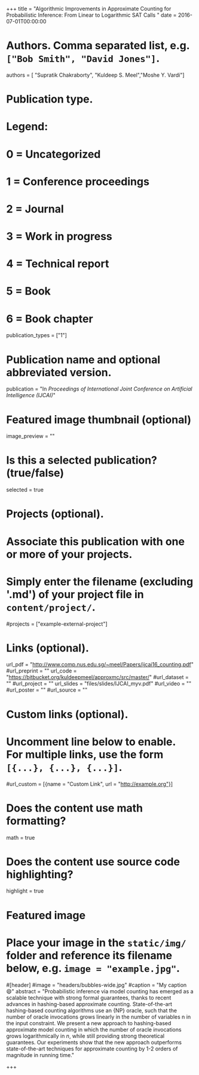 +++
title = "Algorithmic Improvements in Approximate Counting for Probabilistic Inference: From Linear to Logarithmic SAT Calls  "
date = 2016-07-01T00:00:00

# Authors. Comma separated list, e.g. `["Bob Smith", "David Jones"]`.
authors = [ "Supratik Chakraborty", "Kuldeep S. Meel","Moshe Y. Vardi"]

# Publication type.
# Legend:
# 0 = Uncategorized
# 1 = Conference proceedings
# 2 = Journal
# 3 = Work in progress
# 4 = Technical report
# 5 = Book
# 6 = Book chapter
publication_types = ["1"]

# Publication name and optional abbreviated version.
publication = "In *Proceedings of International Joint Conference on Artificial Intelligence (IJCAI)*"


# Featured image thumbnail (optional)
image_preview = ""

# Is this a selected publication? (true/false)
selected = true

# Projects (optional).
#   Associate this publication with one or more of your projects.
#   Simply enter the filename (excluding '.md') of your project file in `content/project/`.
#projects = ["example-external-project"]


# Links (optional).
url_pdf = "http://www.comp.nus.edu.sg/~meel/Papers/ijcai16_counting.pdf"
#url_preprint = ""
url_code = "https://bitbucket.org/kuldeepmeel/approxmc/src/master/"
#url_dataset = ""
#url_project = ""
url_slides = "files/slides/IJCAI_myv.pdf"
#url_video = ""
#url_poster = ""
#url_source = ""

# Custom links (optional).
#   Uncomment line below to enable. For multiple links, use the form `[{...}, {...}, {...}]`.
#url_custom = [{name = "Custom Link", url = "http://example.org"}]

# Does the content use math formatting?
math = true

# Does the content use source code highlighting?
highlight = true

# Featured image
# Place your image in the `static/img/` folder and reference its filename below, e.g. `image = "example.jpg"`.
#[header]
#image = "headers/bubbles-wide.jpg"
#caption = "My caption :smile:"
abstract = "Probabilistic inference via model counting has emerged as a scalable technique with strong formal guarantees, thanks to recent advances in hashing-based approximate counting. State-of-the-art hashing-based counting algorithms use an {NP} oracle, such that the number of oracle invocations grows linearly in the number of variables n in the input constraint. We present a new approach to hashing-based approximate model counting in which the number of oracle invocations grows logarithmically in $n$, while still providing strong theoretical guarantees. Our experiments show that the new approach outperforms state-of-the-art techniques for approximate counting by 1-2 orders of magnitude in running time."

+++
